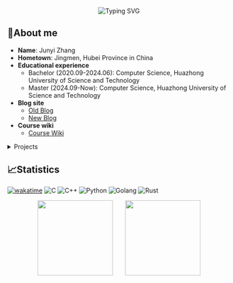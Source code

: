 <p align="center">
   <img src="https://readme-typing-svg.demolab.com?font=Fira+Code&pause=1000&center=true&vCenter=true&width=435&lines=Hello+World!" alt="Typing SVG" />
</p>

## 🥱About me

- **Name**: Junyi Zhang
- **Hometown**: Jingmen, Hubei Province in China
- **Educational experience**
  - Bachelor (2020.09-2024.06): Computer Science, Huazhong University of Science and Technology
  - Master (2024.09-Now): Computer Science, Huazhong University of Science and Technology
- **Blog site**
  - [Old Blog](https://nobody0x0.me/)
  - [New Blog](https://nobody0x0.vercel.app)
- **Course wiki**
  - [Course Wiki](https://onedrive-share-miracle.vercel.app/zh-CN/)

 <details><summary>Projects</summary><p>

  - **Homework**
    - [Miracle/HUST-CS-Homework](https://github.com/Miracle0x0/HUST-CS-Homework)
    - [Miracle/HUST-DB-2022](https://github.com/Miracle0x0/HUST-DB-2022)
    - [Miracle/HUST-BDA-2022](https://github.com/Miracle0x0/HUST-BDA-2022)
    - [Miracle/HUST-OS-2022](https://github.com/Miracle0x0/HUST-OS-2022)
    - [Miracle/HUST-CA-2023](https://github.com/Miracle0x0/HUST-CA-2023)
    - [Miracle/HUST-CV-2023](https://github.com/Miracle0x0/HUST-CV-2023)
  - **Teamwork**
    - [Slapaf/HUST-CPU-2022](https://github.com/Slapaf/HUST-CPU-2022)
    - [Slapaf/HUST-SE-2022](https://github.com/Slapaf/HUST-SE-2022)
  - **Algorithm**
    - [Miracle/LUOGU](https://github.com/Miracle0x0/LUOGU)
    - [Miracle/CCF-CSP](https://github.com/Miracle0x0/CCF-CSP)
    </p></details>

## 📈Statistics

[![wakatime](https://wakatime.com/badge/user/f107fa75-7f2d-4120-a38b-4303f3427493.svg)](https://wakatime.com/@f107fa75-7f2d-4120-a38b-4303f3427493) ![C](https://img.shields.io/badge/language-C-brown?logo=Ionic&logoColor=white) ![C++](https://img.shields.io/badge/language-C++-red?logo=Ionic&logoColor=white) ![Python](https://img.shields.io/badge/language-Python-green?logo=Ionic&logoColor=white) ![Golang](https://img.shields.io/badge/language-Golang-darkturquoise?logo=Ionic&logoColor=white) ![Rust](https://img.shields.io/badge/language-Rust-brown?logo=Ionic&logoColor=white)

<div align="center">
<span>&emsp;&emsp;</span>
<img height="170px" src="https://github-readme-stats.vercel.app/api?username=Miracle0x0&show_icons=true" /><span>&emsp;&emsp;</span><img height="170px" src="https://github-readme-stats.vercel.app/api/top-langs/?username=Miracle0x0&hide=javascript,html,css,jupyter%20notebook&layout=compact&langs_count=8" />
<span>&emsp;&emsp;</span>
</div>

<!-- <div align="center">
    <img  src="https://github-readme-streak-stats.herokuapp.com/?user=Miracle0x0" />
</div> -->
